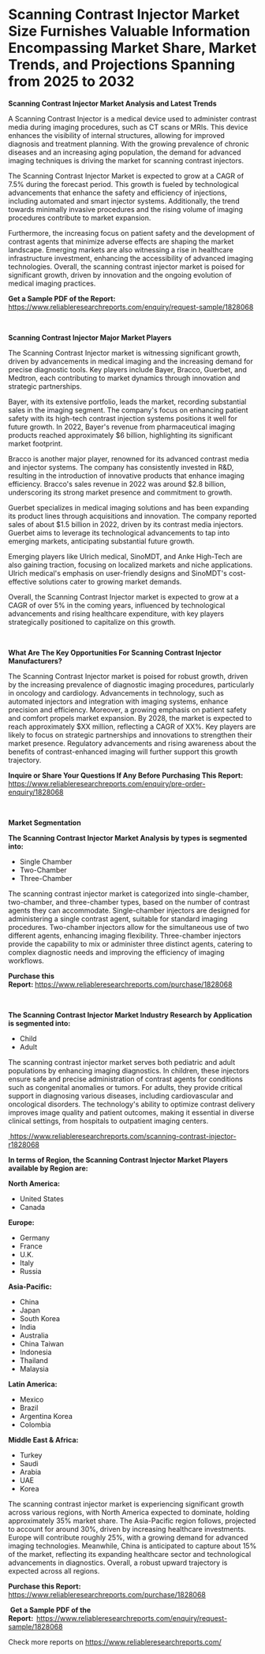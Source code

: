 <p><h1>Scanning Contrast Injector Market Size Furnishes Valuable Information Encompassing Market Share, Market Trends, and Projections Spanning from 2025 to 2032</h1></p><p><strong>Scanning Contrast Injector Market Analysis and Latest Trends</strong></p>
<p><p>A Scanning Contrast Injector is a medical device used to administer contrast media during imaging procedures, such as CT scans or MRIs. This device enhances the visibility of internal structures, allowing for improved diagnosis and treatment planning. With the growing prevalence of chronic diseases and an increasing aging population, the demand for advanced imaging techniques is driving the market for scanning contrast injectors.</p><p>The Scanning Contrast Injector Market is expected to grow at a CAGR of 7.5% during the forecast period. This growth is fueled by technological advancements that enhance the safety and efficiency of injections, including automated and smart injector systems. Additionally, the trend towards minimally invasive procedures and the rising volume of imaging procedures contribute to market expansion.</p><p>Furthermore, the increasing focus on patient safety and the development of contrast agents that minimize adverse effects are shaping the market landscape. Emerging markets are also witnessing a rise in healthcare infrastructure investment, enhancing the accessibility of advanced imaging technologies. Overall, the scanning contrast injector market is poised for significant growth, driven by innovation and the ongoing evolution of medical imaging practices.</p></p>
<p><strong>Get a Sample PDF of the Report:&nbsp;</strong> <a href="https://www.reliableresearchreports.com/enquiry/request-sample/1828068?utm_campaign=2993&utm_medium=2&utm_source=Github&utm_content=ia&utm_term=05032025&utm_id=scanning-contrast-injector">https://www.reliableresearchreports.com/enquiry/request-sample/1828068</a></p>
<p>&nbsp;</p>
<p><strong>Scanning Contrast Injector Major Market Players</strong></p>
<p><p>The Scanning Contrast Injector market is witnessing significant growth, driven by advancements in medical imaging and the increasing demand for precise diagnostic tools. Key players include Bayer, Bracco, Guerbet, and Medtron, each contributing to market dynamics through innovation and strategic partnerships.</p><p>Bayer, with its extensive portfolio, leads the market, recording substantial sales in the imaging segment. The company's focus on enhancing patient safety with its high-tech contrast injection systems positions it well for future growth. In 2022, Bayer's revenue from pharmaceutical imaging products reached approximately $6 billion, highlighting its significant market footprint.</p><p>Bracco is another major player, renowned for its advanced contrast media and injector systems. The company has consistently invested in R&D, resulting in the introduction of innovative products that enhance imaging efficiency. Bracco's sales revenue in 2022 was around $2.8 billion, underscoring its strong market presence and commitment to growth.</p><p>Guerbet specializes in medical imaging solutions and has been expanding its product lines through acquisitions and innovation. The company reported sales of about $1.5 billion in 2022, driven by its contrast media injectors. Guerbet aims to leverage its technological advancements to tap into emerging markets, anticipating substantial future growth.</p><p>Emerging players like Ulrich medical, SinoMDT, and Anke High-Tech are also gaining traction, focusing on localized markets and niche applications. Ulrich medical's emphasis on user-friendly designs and SinoMDT's cost-effective solutions cater to growing market demands.</p><p>Overall, the Scanning Contrast Injector market is expected to grow at a CAGR of over 5% in the coming years, influenced by technological advancements and rising healthcare expenditure, with key players strategically positioned to capitalize on this growth.</p></p>
<p>&nbsp;</p>
<p><strong>What Are The Key Opportunities For Scanning Contrast Injector Manufacturers?</strong></p>
<p><p>The Scanning Contrast Injector market is poised for robust growth, driven by the increasing prevalence of diagnostic imaging procedures, particularly in oncology and cardiology. Advancements in technology, such as automated injectors and integration with imaging systems, enhance precision and efficiency. Moreover, a growing emphasis on patient safety and comfort propels market expansion. By 2028, the market is expected to reach approximately $XX million, reflecting a CAGR of XX%. Key players are likely to focus on strategic partnerships and innovations to strengthen their market presence. Regulatory advancements and rising awareness about the benefits of contrast-enhanced imaging will further support this growth trajectory.</p></p>
<p><strong>Inquire or Share Your Questions If Any Before Purchasing This Report:</strong> <a href="https://www.reliableresearchreports.com/enquiry/pre-order-enquiry/1828068?utm_campaign=2993&utm_medium=2&utm_source=Github&utm_content=ia&utm_term=05032025&utm_id=scanning-contrast-injector">https://www.reliableresearchreports.com/enquiry/pre-order-enquiry/1828068</a></p>
<p>&nbsp;</p>
<p><strong>Market Segmentation</strong></p>
<p><strong>The Scanning Contrast Injector Market Analysis by types is segmented into:</strong></p>
<p><ul><li>Single Chamber</li><li>Two-Chamber</li><li>Three-Chamber</li></ul></p>
<p><p>The scanning contrast injector market is categorized into single-chamber, two-chamber, and three-chamber types, based on the number of contrast agents they can accommodate. Single-chamber injectors are designed for administering a single contrast agent, suitable for standard imaging procedures. Two-chamber injectors allow for the simultaneous use of two different agents, enhancing imaging flexibility. Three-chamber injectors provide the capability to mix or administer three distinct agents, catering to complex diagnostic needs and improving the efficiency of imaging workflows.</p></p>
<p><strong>Purchase this Report:&nbsp;</strong><a href="https://www.reliableresearchreports.com/purchase/1828068?utm_campaign=2993&utm_medium=2&utm_source=Github&utm_content=ia&utm_term=05032025&utm_id=scanning-contrast-injector">https://www.reliableresearchreports.com/purchase/1828068</a></p>
<p>&nbsp;</p>
<p><strong>The Scanning Contrast Injector Market Industry Research by Application is segmented into:</strong></p>
<p><ul><li>Child</li><li>Adult</li></ul></p>
<p><p>The scanning contrast injector market serves both pediatric and adult populations by enhancing imaging diagnostics. In children, these injectors ensure safe and precise administration of contrast agents for conditions such as congenital anomalies or tumors. For adults, they provide critical support in diagnosing various diseases, including cardiovascular and oncological disorders. The technology's ability to optimize contrast delivery improves image quality and patient outcomes, making it essential in diverse clinical settings, from hospitals to outpatient imaging centers.</p></p>
<p><a href="https://www.reliableresearchreports.com/scanning-contrast-injector-r1828068?utm_campaign=2993&utm_medium=2&utm_source=Github&utm_content=ia&utm_term=05032025&utm_id=scanning-contrast-injector">&nbsp;https://www.reliableresearchreports.com/scanning-contrast-injector-r1828068</a></p>
<p><strong>In terms of Region, the Scanning Contrast Injector Market Players available by Region are:</strong></p>
<p>
    <p> <strong> North America: </strong>
        <ul>
            <li>United States</li>
            <li>Canada</li>
        </ul>
        </p> 
    <p> <strong> Europe: </strong>
        <ul>
            <li>Germany</li>
            <li>France</li>
            <li>U.K.</li>
            <li>Italy</li>
            <li>Russia</li>
        </ul>
        </p> 
    <p> <strong> Asia-Pacific: </strong>
        <ul>
            <li>China</li>
            <li>Japan</li>
            <li>South Korea</li>
            <li>India</li>
            <li>Australia</li>
            <li>China Taiwan</li>
            <li>Indonesia</li>
            <li>Thailand</li>
            <li>Malaysia</li>
        </ul>
        </p> 
    <p> <strong> Latin America: </strong>
        <ul>
            <li>Mexico</li>
            <li>Brazil</li>
            <li>Argentina Korea</li>
            <li>Colombia</li>
        </ul>
        </p> 
    <p> <strong> Middle East & Africa: </strong>
        <ul>
            <li>Turkey</li>
            <li>Saudi</li>
            <li>Arabia</li>
            <li>UAE</li>
            <li>Korea</li>
        </ul>
    </p>
    </p>
<p><p>The scanning contrast injector market is experiencing significant growth across various regions, with North America expected to dominate, holding approximately 35% market share. The Asia-Pacific region follows, projected to account for around 30%, driven by increasing healthcare investments. Europe will contribute roughly 25%, with a growing demand for advanced imaging technologies. Meanwhile, China is anticipated to capture about 15% of the market, reflecting its expanding healthcare sector and technological advancements in diagnostics. Overall, a robust upward trajectory is expected across all regions.</p></p>
<p><strong>Purchase this Report: </strong><a href="https://www.reliableresearchreports.com/purchase/1828068?utm_campaign=2993&utm_medium=2&utm_source=Github&utm_content=ia&utm_term=05032025&utm_id=scanning-contrast-injector">https://www.reliableresearchreports.com/purchase/1828068</a></p>
<p>&nbsp;<strong>Get a Sample PDF of the Report:&nbsp;&nbsp;</strong><a href="https://www.reliableresearchreports.com/enquiry/request-sample/1828068?utm_campaign=2993&utm_medium=2&utm_source=Github&utm_content=ia&utm_term=05032025&utm_id=scanning-contrast-injector">https://www.reliableresearchreports.com/enquiry/request-sample/1828068</a></p>
<p><strong></strong></p>
<p>Check more reports on <a href="https://www.reliableresearchreports.com/?utm_campaign=2993&utm_medium=2&utm_source=Github&utm_content=ia&utm_term=05032025&utm_id=scanning-contrast-injector">https://www.reliableresearchreports.com/</a></p>